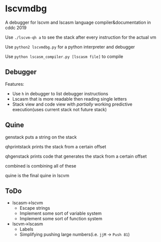 # lscvmdbg

A debugger for lscvm and lscasm language compiler&documentation in cddc 2019

Use `./lscvm-qh a` to see the stack after every instruction for the actual vm

Use `python2 lscvmdbg.py` for a python interpreter and debugger

Use `python lscasm_compiler.py [lscasm file]` to compile

## Debugger

Features:
* Use `h` in debugger to list debugger instructions 
* Lscasm that is more readable then reading single letters
* Stack view and code view with *partially* working predictive execution(uses current stack not future stack)

## Quine

genstack puts a string on the stack

qhprintstack prints the stack from a certain offset

qhgenstack prints code that generates the stack from a certain offset

combined is combining all of these

quine is the final quine in lscvm

## ToDo

* lscasm-\>lscvm
  * Escape strings
  * Implement some sort of variable system
  * Implement some sort of function system
* lscvm-\>lscasm
  * Labels
  * Simplifying pushing large numbers(i.e. `jjM` -\> `Push 81`)


